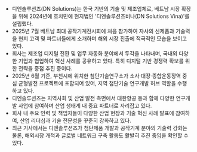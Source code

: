 - 디엔솔루션즈(DN Solutions)는 한국 기반의 기술 및 제조업체로, 베트남 시장 확장을 위해 2024년에 호치민에 현지법인 '디엔솔루션즈비나(DN Solutions Vina)'를 설립했다.
- 2025년 7월 베트남 최대 공작기계전시회에 처음 참가하여 자사의 신제품과 기술력을 현지 고객 및 파트너들에게 소개하며 해외 시장 진출에 적극적인 모습을 보이고 있다.
- 회사는 제조업 디지털 전환 및 업무 자동화 분야에서 두각을 나타내며, 국내외 다양한 기업과 협업하여 혁신 사례를 공유하고 있다. 특히 디지털 기반 경쟁력 확보를 위한 전략을 중점 추진 중이다.
- 2025년 6월 기준, 부천시에 위치한 첨단기술연구소가 소사·대장·종합운동장역 중심 균형발전 프로젝트에 포함되어 있어, 지역 첨단기술 연구개발 허브 역할을 수행하고 있다.
- 디엔솔루션즈는 지역사회 및 산업 발전 측면에서 대한항공 등과 함께 다양한 연구개발 사업에 참여하며 산업 생태계 내 중요 파트너로 자리잡고 있다.
- 회사 내 주요 인력 및 책임자들이 다양한 산업 현장과 기술 혁신 사례 발표에 참여하여, 산업 리더십과 기술 전문성을 꾸준히 강화하고 있다.
- 최근 기사에서는 디엔솔루션즈가 첨단제품 개발과 공작기계 분야의 기술력 강화는 물론, 해외시장 개척과 글로벌 네트워크 구축 활동도 활발히 추진 중임을 확인할 수 있다.